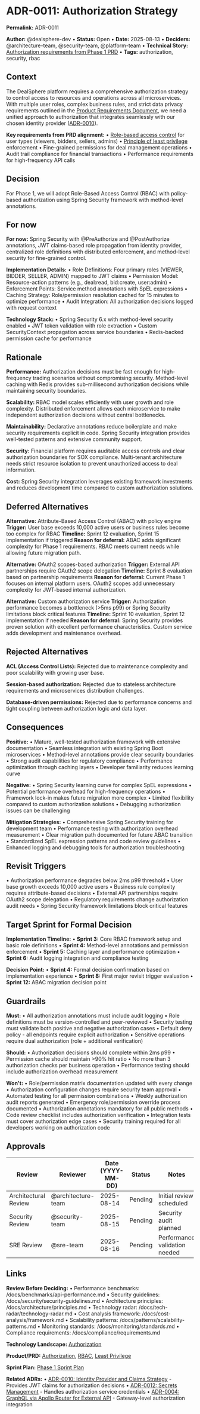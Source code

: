 # ADR-0011: Authorization Strategy

**Permalink:** ADR-0011

**Author:** @dealsphere-dev • **Status:** Open • **Date:** 2025-08-13 • **Deciders:** @architecture-team, @security-team, @platform-team • **Technical Story:** [Authorization requirements from Phase 1 PRD](docs/product/Phase1_PRD.md#authorization) • **Tags:** authorization, security, rbac

## Context

The DealSphere platform requires a comprehensive authorization strategy to control access to resources and operations across all microservices. With multiple user roles, complex business rules, and strict data privacy requirements outlined in the [Product Requirements Document](docs/product/Phase1_PRD.md#authorization), we need a unified approach to authorization that integrates seamlessly with our chosen identity provider ([ADR-0010](ADR-0010-identity-provider-and-claims-strategy.md)).

**Key requirements from PRD alignment:**
• [Role-based access control](docs/product/Phase1_PRD.md#rbac) for user types (viewers, bidders, sellers, admins)
• [Principle of least privilege](docs/product/Phase1_PRD.md#least-privilege) enforcement
• Fine-grained permissions for deal management operations
• Audit trail compliance for financial transactions
• Performance requirements for high-frequency API calls

## Decision

For Phase 1, we will adopt Role-Based Access Control (RBAC) with policy-based authorization using Spring Security framework with method-level annotations.

## For now

**For now:** Spring Security with @PreAuthorize and @PostAuthorize annotations, JWT claims-based role propagation from identity provider, centralized role definitions with distributed enforcement, and method-level security for fine-grained control.

**Implementation Details:**
• Role Definitions: Four primary roles (VIEWER, BIDDER, SELLER, ADMIN) mapped to JWT claims
• Permission Model: Resource-action patterns (e.g., deal:read, bid:create, user:admin)
• Enforcement Points: Service method annotations with SpEL expressions
• Caching Strategy: Role/permission resolution cached for 15 minutes to optimize performance
• Audit Integration: All authorization decisions logged with request context

**Technology Stack:**
• Spring Security 6.x with method-level security enabled
• JWT token validation with role extraction
• Custom SecurityContext propagation across service boundaries
• Redis-backed permission cache for performance

## Rationale

**Performance:** Authorization decisions must be fast enough for high-frequency trading scenarios without compromising security. Method-level caching with Redis provides sub-millisecond authorization decisions while maintaining security boundaries.

**Scalability:** RBAC model scales efficiently with user growth and role complexity. Distributed enforcement allows each microservice to make independent authorization decisions without central bottlenecks.

**Maintainability:** Declarative annotations reduce boilerplate and make security requirements explicit in code. Spring Security integration provides well-tested patterns and extensive community support.

**Security:** Financial platform requires auditable access controls and clear authorization boundaries for SOX compliance. Multi-tenant architecture needs strict resource isolation to prevent unauthorized access to deal information.

**Cost:** Spring Security integration leverages existing framework investments and reduces development time compared to custom authorization solutions.

## Deferred Alternatives

**Alternative:** Attribute-Based Access Control (ABAC) with policy engine
**Trigger:** User base exceeds 10,000 active users or business rules become too complex for RBAC
**Timeline:** Sprint 12 evaluation, Sprint 15 implementation if triggered
**Reason for deferral:** ABAC adds significant complexity for Phase 1 requirements. RBAC meets current needs while allowing future migration path.

**Alternative:** OAuth2 scopes-based authorization
**Trigger:** External API partnerships require OAuth2 scope delegation
**Timeline:** Sprint 8 evaluation based on partnership requirements
**Reason for deferral:** Current Phase 1 focuses on internal platform users. OAuth2 scopes add unnecessary complexity for JWT-based internal authorization.

**Alternative:** Custom authorization service
**Trigger:** Authorization performance becomes a bottleneck (>5ms p99) or Spring Security limitations block critical features
**Timeline:** Sprint 10 evaluation, Sprint 12 implementation if needed
**Reason for deferral:** Spring Security provides proven solution with excellent performance characteristics. Custom service adds development and maintenance overhead.

## Rejected Alternatives

**ACL (Access Control Lists):** Rejected due to maintenance complexity and poor scalability with growing user base.

**Session-based authorization:** Rejected due to stateless architecture requirements and microservices distribution challenges.

**Database-driven permissions:** Rejected due to performance concerns and tight coupling between authorization logic and data layer.

## Consequences

**Positive:**
• Mature, well-tested authorization framework with extensive documentation
• Seamless integration with existing Spring Boot microservices
• Method-level annotations provide clear security boundaries
• Strong audit capabilities for regulatory compliance
• Performance optimization through caching layers
• Developer familiarity reduces learning curve

**Negative:**
• Spring Security learning curve for complex SpEL expressions
• Potential performance overhead for high-frequency operations
• Framework lock-in makes future migration more complex
• Limited flexibility compared to custom authorization solutions
• Debugging authorization issues can be challenging

**Mitigation Strategies:**
• Comprehensive Spring Security training for development team
• Performance testing with authorization overhead measurement
• Clear migration path documented for future ABAC transition
• Standardized SpEL expression patterns and code review guidelines
• Enhanced logging and debugging tools for authorization troubleshooting

## Revisit Triggers

• Authorization performance degrades below 2ms p99 threshold
• User base growth exceeds 10,000 active users
• Business rule complexity requires attribute-based decisions
• External API partnerships require OAuth2 scope delegation
• Regulatory requirements change authorization audit needs
• Spring Security framework limitations block critical features

## Target Sprint for Formal Decision

**Implementation Timeline:**
• **Sprint 3:** Core RBAC framework setup and basic role definitions
• **Sprint 4:** Method-level annotations and permission enforcement
• **Sprint 5:** Caching layer and performance optimization
• **Sprint 6:** Audit logging integration and compliance testing

**Decision Point:**
• **Sprint 4:** Formal decision confirmation based on implementation experience
• **Sprint 8:** First major revisit trigger evaluation
• **Sprint 12:** ABAC migration decision point

## Guardrails

**Must:**
• All authorization annotations must include audit logging
• Role definitions must be version-controlled and peer-reviewed
• Security testing must validate both positive and negative authorization cases
• Default deny policy - all endpoints require explicit authorization
• Sensitive operations require dual authorization (role + additional verification)

**Should:**
• Authorization decisions should complete within 2ms p99
• Permission cache should maintain >90% hit ratio
• No more than 3 authorization checks per business operation
• Performance testing should include authorization overhead measurement

**Won't:**
• Role/permission matrix documentation updated with every change
• Authorization configuration changes require security team approval
• Automated testing for all permission combinations
• Weekly authorization audit reports generated
• Emergency role/permission override process documented
• Authorization annotations mandatory for all public methods
• Code review checklist includes authorization verification
• Integration tests must cover authorization edge cases
• Security training required for all developers working on authorization code

## Approvals

| **Review** | **Reviewer** | **Date (YYYY-MM-DD)** | **Status** | **Notes** |
|------------|--------------|----------------------|------------|----------|
| Architectural Review | @architecture-team | 2025-08-14 | Pending | Initial review scheduled |
| Security Review | @security-team | 2025-08-15 | Pending | Security audit planned |
| SRE Review | @sre-team | 2025-08-16 | Pending | Performance validation needed |

## Links

**Review Before Deciding:**
• Performance benchmarks: /docs/benchmarks/api-performance.md
• Security guidelines: /docs/security/security-guidelines.md
• Architecture principles: /docs/architecture/principles.md
• Technology radar: /docs/tech-radar/technology-radar.md
• Cost analysis framework: /docs/cost-analysis/framework.md
• Scalability patterns: /docs/patterns/scalability-patterns.md
• Monitoring standards: /docs/monitoring/standards.md
• Compliance requirements: /docs/compliance/requirements.md

**Technology Landscape:** [Authorization](docs/tech/Technology_Landscape.md#authorization)

**Product/PRD:** [Authorization](docs/product/Phase1_PRD.md#authorization), [RBAC](docs/product/Phase1_PRD.md#rbac), [Least Privilege](docs/product/Phase1_PRD.md#least-privilege)

**Sprint Plan:** [Phase 1 Sprint Plan](docs/tech/Phase1_Sprint_Plan.md#phase-1-sprint-plan)

**Related ADRs:**
• [ADR-0010: Identity Provider and Claims Strategy](ADR-0010-identity-provider-and-claims-strategy.md) - Provides JWT claims for authorization decisions
• [ADR-0012: Secrets Management](ADR-0012-secrets-management.md) - Handles authorization service credentials
• [ADR-0004: GraphQL via Apollo Router for External API](ADR-0004-graphql-apollo-router-external-api.md) - Gateway-level authorization integration
